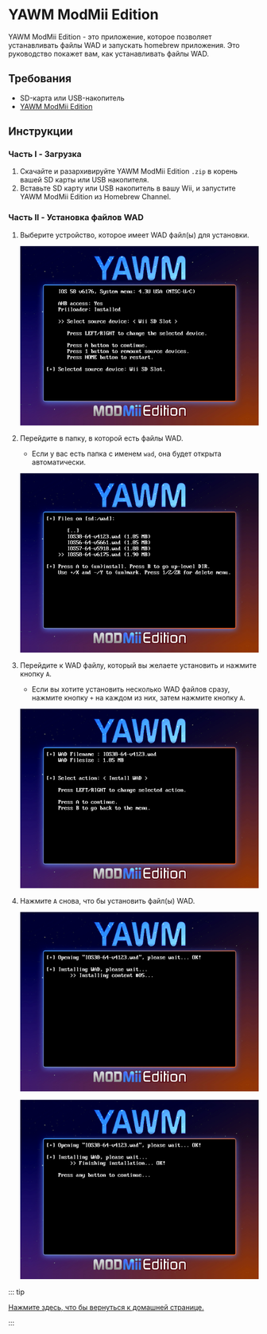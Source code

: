 # YAWM ModMii Edition

YAWM ModMii Edition - это приложение, которое позволяет устанавливать файлы WAD и запускать homebrew приложения.
Это руководство покажет вам, как устанавливать файлы WAD.

## Требования

- SD-карта или USB-накопитель
- [YAWM ModMii Edition](https://oscwii.org/library/app/yawmme)

## Инструкции

### Часть I - Загрузка

1. Скачайте и разархивируйте YAWM ModMii Edition `.zip` в корень вашей SD карты или USB накопителя.
2. Вставьте SD карту или USB накопитель в вашу Wii, и запустите YAWM ModMii Edition из Homebrew Channel.

### Часть II - Установка файлов WAD

1. Выберите устройство, которое имеет WAD файл(ы) для установки.

    ![](/images/homebrew/yawmME/source_device.png)

2. Перейдите в папку, в которой есть файлы WAD.

    - Если у вас есть папка с именем `wad`, она будет открыта автоматически.

    ![](/images/homebrew/yawmME/file_selection.png)

3. Перейдите к WAD файлу, который вы желаете установить и нажмите кнопку `A`.

    - Если вы хотите установить несколько WAD файлов сразу, нажмите кнопку `+` на каждом из них, затем нажмите кнопку `A`.

    ![](/images/homebrew/yawmME/install_wad.png)

4. Нажмите `A` снова, что бы установить файл(ы) WAD.

    ![](/images/homebrew/yawmME/installing_wad.png)

    ![](/images/homebrew/yawmME/installing_wad_ok.png)

::: tip

[Нажмите здесь, что бы вернуться к домашней странице.](site-navigation)

:::
